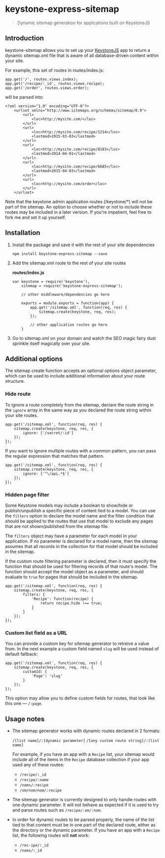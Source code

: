 # keystone-express-sitemap

> Dynamic sitemap generation for applications built on KeystoneJS

## Introduction

keystone-sitemap allows you to set up your [KeystoneJS](http://keystonejs.com/) app to return a dynamic sitemap.xml file that is aware of all database-driven content within your site.

For example, this set of routes in routes/index.js:
```
app.get('/', routes.views.index);
app.get('/recipe/:_id', routes.views.recipe);
app.get('/order', routes.views.order);
```

will be parsed into:
```
<?xml version="1.0" encoding="UTF-8"?>
	<urlset xmlns="http://www.sitemaps.org/schemas/sitemap/0.9">
		<url>
			<loc>http://mysite.com/</loc>
		</url>
		<url>
			<loc>http://mysite.com/recipe/1214</loc>
			<lastmod>2015-03-03</lastmod>
		</url>
		<url>
			<loc>http://mysite.com/recipe/8183</loc>
			<lastmod>2014-04-01</lastmod>
		</url>
		<url>
			<loc>http://mysite.com/recipe/6685</loc>
			<lastmod>2015-04-03</lastmod>
		</url>
		<url>
			<loc>http://mysite.com/order</loc>
		</url>
	</urlset>
```

Note that the keystone admin application routes (/keystone/*) will not be part of the sitemap. An option to choose whether or not to include these routes may be included in a later version. If you're impatient, feel free to fork me and set it up yourself.

## Installation

1. Install the package and save it with the rest of your site dependencies
	```
	npm install keystone-express-sitemap --save
	```

2. Add the sitemap.xml route to the rest of your site routes

	**routes/index.js**
	```
	var keystone = require('keystone'),
		sitemap = require('keystone-express-sitemap');

		// other middleware/dependencies go here

		exports = module.exports = function(app) {
			app.get('/sitemap.xml', function(req, res) {
				sitemap.create(keystone, req, res);
			});

			// other application routes go here
		}
	```

3. Go to sitemap.xml on your domain and watch the SEO magic fairy dust sprinkle itself magically over your site.

## Additional options
The sitemap create function accepts an optional options object parameter, which can be used to include additional information about your route structure.

### Hide route
To ignore a route completely from the sitemap, declare the route string in the `ignore` array in the same way as you declared the route string within your site routes.

```
app.get('/sitemap.xml', function(req, res) {
	sitemap.create(keystone, req, res, {
		ignore: ['/secret/:id']
	});
});
```

If you want to ignore multiple routes with a common pattern, you can pass the regular expression that matches that pattern.

```
app.get('/sitemap.xml', function(req, res) {
	sitemap.create(keystone, req, res, {
		ignore: ['^\/api.*$']
	});
});
```

### Hidden page filter
Some Keystone models may include a boolean to show/hide or publish/unpublish a specific piece of content tied to a model. You can use the `filters` option to declare the model name and the filter condition that should be applied to the routes that use that model to exclude any pages that are not shown/published from the sitemap file.

The `filters` object may have a parameter for each model in your application. If no parameter is declared for a model name, then the sitemap assumes that all records in the collection for that model should be included in the sitemap.

If the custom route filtering parameter is declared, then it must specify the function that should be used for filtering records of that route's model. The function should accept the model object as a parameter, and should evaluate to `true` for pages that should be included in the sitemap.

```
app.get('/sitemap.xml', function(req, res) {
	sitemap.create(keystone, req, res, {
		filters: {
			'Recipe': function(recipe) {
				return recipe.hide !== true;
			}
		}
	});
});
```

### Custom list field as a URL
You can provide a custom key for sitemap generator to retreive a value from. In the next example a custom field named `slug` will be used instead of default fallback:

```
app.get('/sitemap.xml', function(req, res) {
	sitemap.create(keystone, req, res, {
		customId: {
			'Page': 'slug'
		}
	});
});
```

This option may allow you to define custom fields for routes, that look like this one — `/:page`.


## Usage notes
* The sitemap generator works with dynamic routes declared in 2 formats:

	`/[list name]/:[dynamic parameter]`
	`/[any custom route string]/:[list name]`

	For example, if you have an app with a `Recipe` list, your sitemap would include all of the items in the `Recipe` database collection if your app used any of these routes:

	* `/recipe/:_id`
	* `/recipe/:name`
	* `/noms/:recipe`
	* `/om/nom/nom/:recipe`

* The sitemap generator is currently designed to only handle routes with one dynamic parameter. It will not behave as expected if it is used to try and parse routes such as `/recipe/:om/:nom`.

* In order for dynamic routes to be parsed properly, the name of the list tied to that content must be in one part of the declared route, either as the directory or the dynamic parameter. If you have an app with a `Recipe` list, the following routes will **not** work:

	* `/rec-ipe/:_id`
	* `/noms/:_id`
